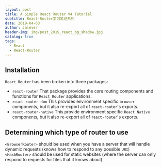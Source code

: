 ```yaml
---
layout: post
title: A Simple React Router V4 Tutorial
subtitle: React-Router学习笔记系列
date: 2019-04-03
author: Jalever
header-img: img/post_2019_react_bg_shadow.jpg
catalog: true
tags:
  - React
  - React-Router
---
```


## Installation
`React Router` has been broken into three packages: 
- `react-router`
That package provides the core routing components and functions for `React Router` applications.
- `react-router-dom`
This provides environment specific `browser` components, but it also re-export all of `react-router`'s exports.
- `react-router-native`
This  provide environment specific `React Native` components, but it also re-export all of `react-router`'s exports.

## Determining which type of router to use
`<BrowserRouter>` should be used when you have a server that will handle dynamic requests (knows how to respond to any possible `URI`)<br>
`<HashRouter>` should be used for static websites (where the server can only respond to requests for files that it knows about)


